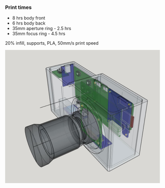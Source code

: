 ### Print times

- 8 hrs body front
- 6 hrs body back
- 35mm aperture ring - 2.5 hrs
- 35mm focus ring - 4.5 hrs

20% infill, supports, PLA, 50mm/s print speed

<img src="../../design-see-through.JPG"/>
